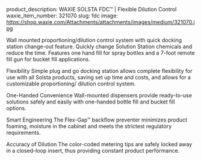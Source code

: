 product_description: WAXIE SOLSTA FDC™ | Flexible Dilution Control
waxie_item_number: 321070
slug: fdc
image: https://shop.waxie.com/Attachments/attachments/images/medium/321070.jpg

Wall mounted proportioning/dilution control system with quick docking station change-out feature. Quickly change Solution Station chemicals and reduce the time. Features one hand fill for spray bottles and a 7-foot remote fill gun for bucket fill applications.

Flexibility
Simple plug and go docking station allows complete flexibility for use with all Solsta products, saving set up time and costs, and allows for a customizable proportioning/ dilution control system.

One-Handed Convenience
Wall-mounted dispensers provide ready-to-use solutions safely and easily with one-handed bottle fill and bucket fill options.

Smart Engineering
The Flex-Gap™ backflow preventer minimizes product foaming, moisture in the cabinet and meets the strictest regulatory requirements.

Accuracy of Dilution
The color-coded metering tips are safely locked away in a closed-loop insert, thus providing constant product performance.

